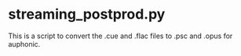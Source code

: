 # streaming_postprod.py
This is a script to convert the .cue and .flac files to .psc and .opus for auphonic.
